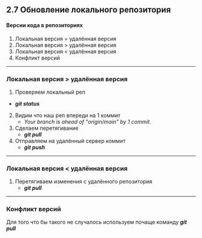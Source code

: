 ## 2.7 Обновление локального репозитория 

#### Версии кода в репозиториях

1. Локальная версия = удалённая версия
2. Локальная версия > удалённая версия
3. Локальная версия < удалённая версия
4. Конфликт версий

------

### Локальная версия > удалённая версия

1.  Проверяем локальный реп
   - ***git status***
2. Видим что наш реп впереди на 1 коммит 
   - *Your branch is ahead of "origin/main" by 1 commit.*
3. Сделаем перетягивание 
   - ***git pull***
4. Отправляем на удалённый сервер коммит
   - ***git push***

------

### Локальная версия < удалённая версия

1. Перетягиваем изменения с удалённого репозитория
   - ***git pull***

------

### Конфликт версий 

Для того что бы такого не случалось используем почаще команду ***git pull***